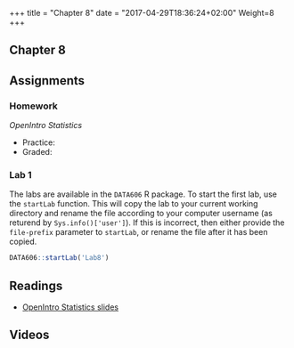 +++
title = "Chapter 8"
date = "2017-04-29T18:36:24+02:00"
Weight=8
+++

## Chapter 8

## Assignments

### Homework

*OpenIntro Statistics*

* Practice:
* Graded:

### Lab 1

The labs are available in the `DATA606` R package. To start the first lab, use the `startLab` function. This will copy the lab to your current working directory and rename the file according to your computer username (as returend by `Sys.info()['user']`). If this is incorrect, then either provide the `file-prefix` parameter to `startLab`, or rename the file after it has been copied.


```r
DATA606::startLab('Lab8')
```

## Readings

* [OpenIntro Statistics slides](https://github.com/jbryer/DATA606Spring2019/raw/master/Slides/OpenIntro/os2_slides_08.pdf)

## Videos


